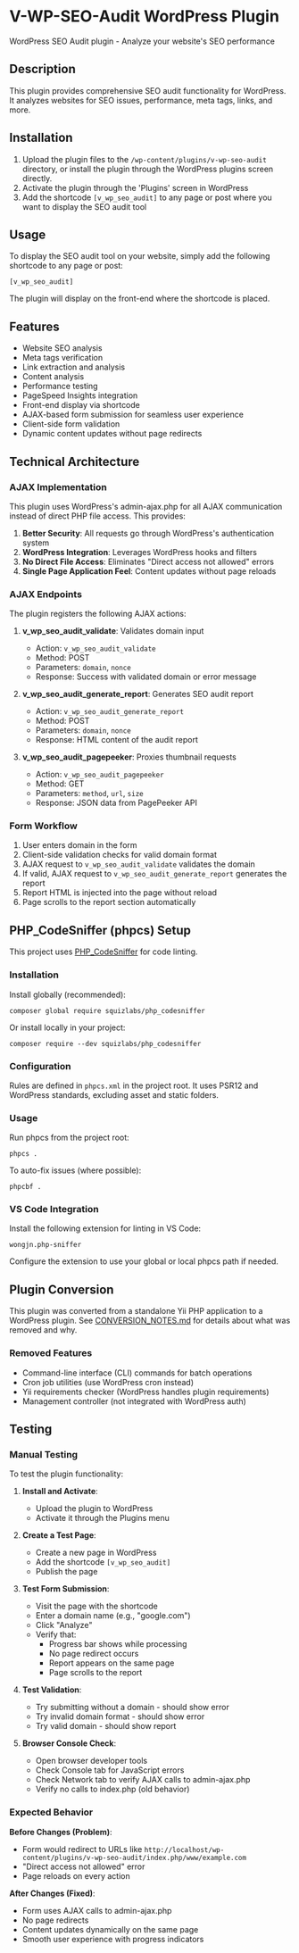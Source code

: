 # V-WP-SEO-Audit WordPress Plugin

WordPress SEO Audit plugin - Analyze your website's SEO performance

## Description

This plugin provides comprehensive SEO audit functionality for WordPress. It analyzes websites for SEO issues, performance, meta tags, links, and more.

## Installation

1. Upload the plugin files to the `/wp-content/plugins/v-wp-seo-audit` directory, or install the plugin through the WordPress plugins screen directly.
2. Activate the plugin through the 'Plugins' screen in WordPress
3. Add the shortcode `[v_wp_seo_audit]` to any page or post where you want to display the SEO audit tool

## Usage

To display the SEO audit tool on your website, simply add the following shortcode to any page or post:

```
[v_wp_seo_audit]
```

The plugin will display on the front-end where the shortcode is placed.

## Features

- Website SEO analysis
- Meta tags verification
- Link extraction and analysis
- Content analysis
- Performance testing
- PageSpeed Insights integration
- Front-end display via shortcode
- AJAX-based form submission for seamless user experience
- Client-side form validation
- Dynamic content updates without page redirects

## Technical Architecture

### AJAX Implementation

This plugin uses WordPress's admin-ajax.php for all AJAX communication instead of direct PHP file access. This provides:

1. **Better Security**: All requests go through WordPress's authentication system
2. **WordPress Integration**: Leverages WordPress hooks and filters
3. **No Direct File Access**: Eliminates "Direct access not allowed" errors
4. **Single Page Application Feel**: Content updates without page reloads

### AJAX Endpoints

The plugin registers the following AJAX actions:

1. **v_wp_seo_audit_validate**: Validates domain input
   - Action: `v_wp_seo_audit_validate`
   - Method: POST
   - Parameters: `domain`, `nonce`
   - Response: Success with validated domain or error message

2. **v_wp_seo_audit_generate_report**: Generates SEO audit report
   - Action: `v_wp_seo_audit_generate_report`
   - Method: POST
   - Parameters: `domain`, `nonce`
   - Response: HTML content of the audit report

3. **v_wp_seo_audit_pagepeeker**: Proxies thumbnail requests
   - Action: `v_wp_seo_audit_pagepeeker`
   - Method: GET
   - Parameters: `method`, `url`, `size`
   - Response: JSON data from PagePeeker API

### Form Workflow

1. User enters domain in the form
2. Client-side validation checks for valid domain format
3. AJAX request to `v_wp_seo_audit_validate` validates the domain
4. If valid, AJAX request to `v_wp_seo_audit_generate_report` generates the report
5. Report HTML is injected into the page without reload
6. Page scrolls to the report section automatically

## PHP_CodeSniffer (phpcs) Setup

This project uses [PHP_CodeSniffer](https://github.com/squizlabs/PHP_CodeSniffer) for code linting.

### Installation

Install globally (recommended):

```
composer global require squizlabs/php_codesniffer
```

Or install locally in your project:

```
composer require --dev squizlabs/php_codesniffer
```

### Configuration

Rules are defined in `phpcs.xml` in the project root. It uses PSR12 and WordPress standards, excluding asset and static folders.

### Usage

Run phpcs from the project root:

```
phpcs .
```

To auto-fix issues (where possible):

```
phpcbf .
```

### VS Code Integration

Install the following extension for linting in VS Code:

```vscode-extensions
wongjn.php-sniffer
```

Configure the extension to use your global or local phpcs path if needed.

## Plugin Conversion

This plugin was converted from a standalone Yii PHP application to a WordPress plugin. See [CONVERSION_NOTES.md](CONVERSION_NOTES.md) for details about what was removed and why.

### Removed Features
- Command-line interface (CLI) commands for batch operations
- Cron job utilities (use WordPress cron instead)
- Yii requirements checker (WordPress handles plugin requirements)
- Management controller (not integrated with WordPress auth)

## Testing

### Manual Testing

To test the plugin functionality:

1. **Install and Activate**: 
   - Upload the plugin to WordPress
   - Activate it through the Plugins menu

2. **Create a Test Page**:
   - Create a new page in WordPress
   - Add the shortcode `[v_wp_seo_audit]`
   - Publish the page

3. **Test Form Submission**:
   - Visit the page with the shortcode
   - Enter a domain name (e.g., "google.com")
   - Click "Analyze"
   - Verify that:
     - Progress bar shows while processing
     - No page redirect occurs
     - Report appears on the same page
     - Page scrolls to the report

4. **Test Validation**:
   - Try submitting without a domain - should show error
   - Try invalid domain format - should show error
   - Try valid domain - should show report

5. **Browser Console Check**:
   - Open browser developer tools
   - Check Console tab for JavaScript errors
   - Check Network tab to verify AJAX calls to admin-ajax.php
   - Verify no calls to index.php (old behavior)

### Expected Behavior

**Before Changes (Problem)**:
- Form would redirect to URLs like `http://localhost/wp-content/plugins/v-wp-seo-audit/index.php/www/example.com`
- "Direct access not allowed" error
- Page reloads on every action

**After Changes (Fixed)**:
- Form uses AJAX calls to admin-ajax.php
- No page redirects
- Content updates dynamically on the same page
- Smooth user experience with progress indicators
